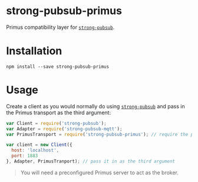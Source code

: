 # strong-pubsub-primus

Primus compatibility layer for [`strong-pubsub`][strong-pubsub-repo].

# Installation

```
npm install --save strong-pubsub-primus
```

# Usage

Create a client as you would normally do using [`strong-pubsub`][strong-pubsub-repo] and pass in the Primus transport as the third argument:

```js
var Client = require('strong-pubsub');
var Adapter = require('strong-pubsub-mqtt');
var PrimusTransport = require('strong-pubsub-primus'); // require the primus tranport

var client = new Client({
  host: 'localhost',
  port: 1883
}, Adapter, PrimusTranport); // pass it in as the third argument
```

>You will need a preconfigured Primus server to act as the broker.

[strong-pubsub-repo]: https://github.com/strongloop/strong-pubsub
